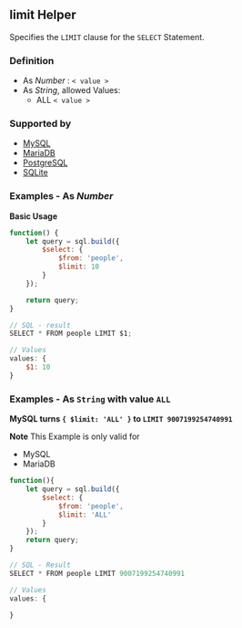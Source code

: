 ## limit Helper

Specifies the `LIMIT` clause for the `SELECT` Statement.

### Definition

- As *Number* : `< value >`
- As *String*, allowed Values:
  - ALL `< value >`

### Supported by

- [MySQL](https://dev.mysql.com/doc/refman/5.5/en/select.html#idm140536593160960)
- [MariaDB](https://mariadb.com/kb/en/library/limit/)
- [PostgreSQL](https://www.postgresql.org/docs/9.5/static/sql-select.html#SQL-LIMIT)
- [SQLite](https://sqlite.org/lang_select.html#limitoffset)


### Examples - As *Number*

**Basic Usage**

```javascript
function() {
	let query = sql.build({
		$select: {
			$from: 'people',
			$limit: 10
		}
	});

	return query;
}

// SQL - result
SELECT * FROM people LIMIT $1;

// Values
values: {
	$1: 10
}
```

### Examples - As `String` with value `ALL`

**MySQL turns `{ $limit: 'ALL' }` to `LIMIT 9007199254740991`**


**Note** This Example is only valid for
- MySQL
- MariaDB


```javascript
function(){
	let query = sql.build({
		$select: {
			$from: 'people',
			$limit: 'ALL'
		}
	});
	return query;
}

// SQL - Result
SELECT * FROM people LIMIT 9007199254740991

// Values
values: {

}
```
